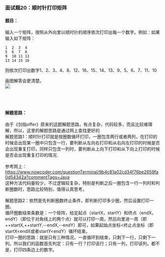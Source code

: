 ### 面试题20：顺时针打印矩阵

#### 题目：
输入一个矩阵，按照从外向里以顺时针的顺序依次打印出每一个数字。例如：如果输入如下矩阵：<br/>
```
1  2  3  4
5  6  7  8 
9  10 11 12
13 14 15 16
```
则依次打印出数字1、2、3、4、8、12、16、15、14、13、9、5、6、7、11、10<br/>

画图解答会更清楚。<br/>
<img src="https://raw.githubusercontent.com/KANLON/algorithmDemo/master/image/matrix_clockwise.PNG"></img>


<br/>
<br/>


#### 解题思路：
由于《剑指offer》原来的这题解题思路，有点复杂，代码较多，而且比较难理解，所以，这里的解题思路是通过网上查找更好的<br/>
解题思路1：顺时针打印就是按圈数循环打印，一圈包含两行或者两列，在打印的时候会出现某一圈中只包含一行，要判断从左向右打印和从右向左打印的时候是否会出现重复打印，同样只包含一列时，要判断从上向下打印和从下向上打印的时候是否会出现重复打印的情况.<br/><br/>
参考网上：<a href="https://www.nowcoder.com/questionTerminal/9b4c81a02cd34f76be2659fa0d54342a?commentTags=Java">https://www.nowcoder.com/questionTerminal/9b4c81a02cd34f76be2659fa0d54342a?commentTags=Java</a><br/>
这种方法代码量较少，不过逻辑较复杂，特别是判断之后一圈包含一行一列时和判断圈数时，思路比较特别，值得认真思考。
<br/><br/>
解题思路2：依然是先判断圈数终止条件，即判断打印多少圈，然后设置打印一圈。<br/>
循环圈数结束条数是：一个矩阵，给定起点（startX，startY）和终点（endX，endY）（即位于对角线上的两个点）就可以打印一周，然后向里进一周（即++startX,++startY,--endX,--endY）即可，如果起始点坐标<终止点坐标（即startX<endX或者startY<endY）循环结束。<br/>
打印一圈的思路：就是只有三种情况，一直循环到结束，只剩下一行，只剩下一列。所以我们的函数首先判定：只有一行？打印该行；只有一列，打印该列。都不是，打印四条边上的数字。




